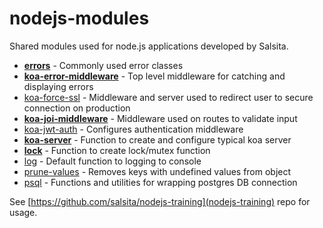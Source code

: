# nodejs-modules

Shared modules used for node.js applications developed by Salsita.

- **[errors](./packages/errors)** - Commonly used error classes
- **[koa-error-middleware](./packages/koa-error-middleware)** - Top level middleware for catching and displaying errors
- [koa-force-ssl](./packages/koa-force-ssl) - Middleware and server used to redirect user to secure connection on production
- **[koa-joi-middleware](./packages/koa-joi-middleware)** - Middleware used on routes to validate input
- [koa-jwt-auth](./packages/koa-jwt-auth) - Configures authentication middleware
- **[koa-server](./packages/koa-server)** - Function to create and configure typical koa server
- **[lock](./packages/lock)** - Function to create lock/mutex function
- [log](./packages/log) - Default function to logging to console
- [prune-values](./packages/prune-values) - Removes keys with undefined values from object
- [psql](./packages/psql) - Functions and utilities for wrapping postgres DB connection

See [https://github.com/salsita/nodejs-training](nodejs-training) repo for usage.

